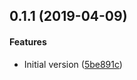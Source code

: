 ## 0.1.1 (2019-04-09)

#### Features

* Initial version ([5be891c](https://github.com/awerlang/observable-profiler/commit/5be891c))
